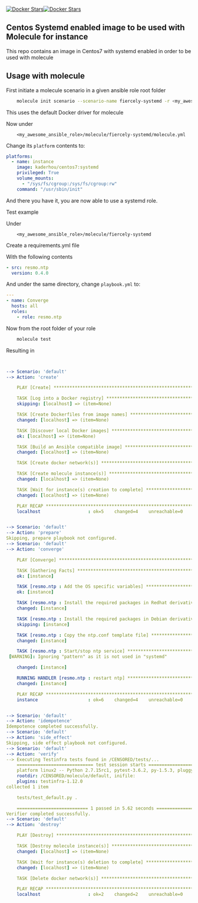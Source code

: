 [![Docker Stars](https://img.shields.io/docker/stars/fiercely/centos7.svg)](https://hub.docker.com/r/fiercely/centos7/)[![Docker Stars](https://img.shields.io/docker/pulls/fiercely/centos7.svg)](https://hub.docker.com/r/fiercely/centos7/)

## Centos Systemd enabled image to be used with Molecule for instance

This repo contains an image in Centos7 with systemd enabled in order to be used with molecule

## Usage with molecule

First initiate a molecule scenario in a given ansible role root folder

```sh
    molecule init scenario --scenario-name fiercely-systemd -r <my_awesome_ansible_role>
```
This uses the default Docker driver for molecule

Now under

        <my_awesome_ansible_role>/molecule/fiercely-systemd/molecule.yml

Change its `platform` contents to:

```yml
platforms:
  - name: instance
    image: kaderhou/centos7:systemd
    privileged: True
    volume_mounts:
      - "/sys/fs/cgroup:/sys/fs/cgroup:rw"
    command: "/usr/sbin/init"
```

And there you have it, you are now able to use a systemd role.

Test example

Under

        <my_awesome_ansible_role>/molecule/fiercely-systemd

Create a requirements.yml file

With the following contents


```yml
- src: resmo.ntp
  version: 0.4.0
```

And under the same directory, change `playbook.yml` to:

```yml
---
- name: Converge
  hosts: all
  roles:
    - role: resmo.ntp
```

Now from the root folder of your role
```sh
    molecule test
```

Resulting in

```yml


--> Scenario: 'default'
--> Action: 'create'

    PLAY [Create] ******************************************************************

    TASK [Log into a Docker registry] **********************************************
    skipping: [localhost] => (item=None)

    TASK [Create Dockerfiles from image names] *************************************
    changed: [localhost] => (item=None)

    TASK [Discover local Docker images] ********************************************
    ok: [localhost] => (item=None)

    TASK [Build an Ansible compatible image] ***************************************
    changed: [localhost] => (item=None)

    TASK [Create docker network(s)] ************************************************

    TASK [Create molecule instance(s)] *********************************************
    changed: [localhost] => (item=None)

    TASK [Wait for instance(s) creation to complete] *******************************
    changed: [localhost] => (item=None)

    PLAY RECAP *********************************************************************
    localhost                  : ok=5    changed=4    unreachable=0    failed=0


--> Scenario: 'default'
--> Action: 'prepare'
Skipping, prepare playbook not configured.
--> Scenario: 'default'
--> Action: 'converge'

    PLAY [Converge] ****************************************************************

    TASK [Gathering Facts] *********************************************************
    ok: [instance]

    TASK [resmo.ntp : Add the OS specific variables] *******************************
    ok: [instance]

    TASK [resmo.ntp : Install the required packages in Redhat derivatives] *********
    changed: [instance]

    TASK [resmo.ntp : Install the required packages in Debian derivatives] *********
    skipping: [instance]

    TASK [resmo.ntp : Copy the ntp.conf template file] *****************************
    changed: [instance]

    TASK [resmo.ntp : Start/stop ntp service] **************************************
 [WARNING]: Ignoring "pattern" as it is not used in "systemd"

    changed: [instance]

    RUNNING HANDLER [resmo.ntp : restart ntp] **************************************
    changed: [instance]

    PLAY RECAP *********************************************************************
    instance                   : ok=6    changed=4    unreachable=0    failed=0


--> Scenario: 'default'
--> Action: 'idempotence'
Idempotence completed successfully.
--> Scenario: 'default'
--> Action: 'side_effect'
Skipping, side effect playbook not configured.
--> Scenario: 'default'
--> Action: 'verify'
--> Executing Testinfra tests found in /CENSORED/tests/...
    ============================= test session starts ==============================
    platform linux2 -- Python 2.7.15rc1, pytest-3.6.2, py-1.5.3, pluggy-0.6.0
    rootdir: /CENSORED/molecule/default, inifile:
    plugins: testinfra-1.12.0
collected 1 item

    tests/test_default.py .                                                  [100%]

    =========================== 1 passed in 5.62 seconds ===========================
Verifier completed successfully.
--> Scenario: 'default'
--> Action: 'destroy'

    PLAY [Destroy] *****************************************************************

    TASK [Destroy molecule instance(s)] ********************************************
    changed: [localhost] => (item=None)

    TASK [Wait for instance(s) deletion to complete] *******************************
    changed: [localhost] => (item=None)

    TASK [Delete docker network(s)] ************************************************

    PLAY RECAP *********************************************************************
    localhost                  : ok=2    changed=2    unreachable=0    failed=0
```
